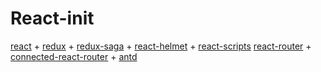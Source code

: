 # React-init
[react](https://reactjs.org) + 
[redux](https://redux.js.org/) +
[redux-saga](https://redux-saga.js.org/) +
[react-helmet](https://github.com/nfl/react-helmet) +
[react-scripts](https://github.com/facebook/create-react-app#readme)
[react-router](https://reacttraining.com/react-router/) +
[connected-react-router](https://github.com/supasate/connected-react-router) + 
[antd](https://ant.design/)
